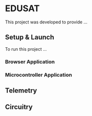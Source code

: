 # EDUSAT
This project was developed to provide ...

## Setup & Launch
To run this project ...
### Browser Application

### Microcontroller Application

## Telemetry

## Circuitry